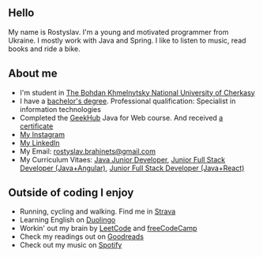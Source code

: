 ## Hello
My name is Rostyslav. I'm a young and motivated programmer from Ukraine. I mostly work with Java and Spring. I like to listen to music, read books and ride a bike.

## About me
- I'm student in [The Bohdan Khmelnytsky National University of Cherkasy](https://www.cdu.edu.ua/)
- I have a [bachelor's degree](https://drive.google.com/drive/folders/1Gr7eDpFzELAArGMTPE4_S5BdwoyD2ZHc?usp=sharing). Professional qualification: Specialist in information technologies
- Completed the [GeekHub](https://geekhub.ck.ua) Java for Web course. And received [a certificate](https://drive.google.com/file/d/1ovealLDjEkHu5Ncokv2JPUOjTNWfI1EW/view?usp=share_link)
- [My Instagram](https://www.instagram.com/rbrahinets/)
- [My LinkedIn](https://www.linkedin.com/in/rbrahinets/)
- My Email: [rostyslav.brahinets@gmail.com](mailto:rostyslav.brahinets@gmail.com)
- My Curriculum Vitaes: [Java Junior Developer](https://drive.google.com/file/d/1Jj9sSaY0DSZILR0B1tOT-cIUU6wH69sF/view), [Junior Full Stack Developer (Java+Angular)](https://drive.google.com/file/d/1oZQQuRd8DJcEET-miofx84i04-hxgTFw/view), [Junior Full Stack Developer (Java+React)](https://drive.google.com/file/d/1a_RBFZwHcJ4UNO9vqK8D69Aroa2fdaIt/view)

## Outside of coding I enjoy
- Running, cycling and walking. Find me in [Strava](https://www.strava.com/athletes/rbrahinets)
- Learning English on [Duolingo](https://www.duolingo.com/profile/rbrahinets)
- Workin' out my brain by [LeetCode](https://leetcode.com/rbrahinets) and [freeCodeCamp](https://www.freecodecamp.org/rbrahinets)
- Check my readings out on [Goodreads](http://goodreads.com/rbrahinets)
- Check out my music on [Spotify](https://open.spotify.com/user/31savkurs4g3v5jxlxbfmixrg5qi?si=0616c9c067ad4ba7)
